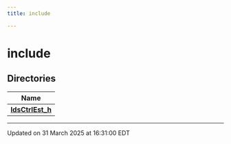 ```yaml
---
title: include

---
```


# include



## Directories

| Name           |
| -------------- |
| **[ldsCtrlEst_h](/lds-ctrl-est/docs/api/files/dir_156a98879751e549d6939ca71a62d61f/#dir-ldsctrlest-h)**  |







-------------------------------

Updated on 31 March 2025 at 16:31:00 EDT
